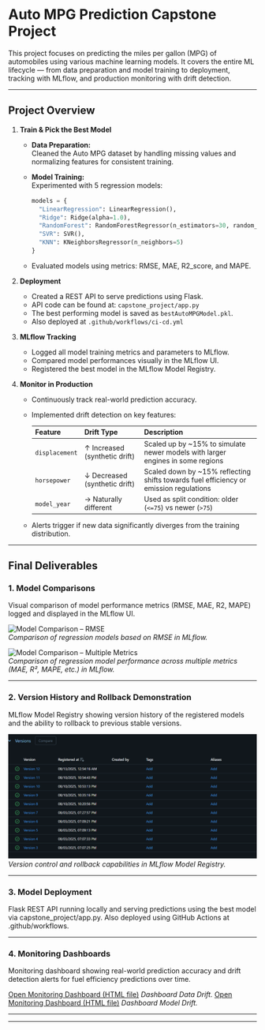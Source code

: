 # Auto MPG Prediction Capstone Project

This project focuses on predicting the miles per gallon (MPG) of automobiles using various machine learning models. It covers the entire ML lifecycle — from data preparation and model training to deployment, tracking with MLflow, and production monitoring with drift detection.

---

## Project Overview

1. **Train & Pick the Best Model**

   - **Data Preparation:**  
     Cleaned the Auto MPG dataset by handling missing values and normalizing features for consistent training.

   - **Model Training:**  
     Experimented with 5 regression models:
     ```python
     models = {
       "LinearRegression": LinearRegression(),
       "Ridge": Ridge(alpha=1.0),
       "RandomForest": RandomForestRegressor(n_estimators=30, random_state=42),
       "SVR": SVR(),
       "KNN": KNeighborsRegressor(n_neighbors=5)
     }
     ```
   - Evaluated models using metrics: RMSE, MAE, R2_score, and MAPE.

2. **Deployment**

   - Created a REST API to serve predictions using Flask.
   - API code can be found at: `capstone_project/app.py`
   - The best performing model is saved as `bestAutoMPGModel.pkl`.
   - Also deployed at `.github/workflows/ci-cd.yml`

3. **MLflow Tracking**

   - Logged all model training metrics and parameters to MLflow.
   - Compared model performances visually in the MLflow UI.
   - Registered the best model in the MLflow Model Registry.

4. **Monitor in Production**

   - Continuously track real-world prediction accuracy.
   - Implemented drift detection on key features:
     
     | Feature       | Drift Type                   | Description                                                                                  |
     |---------------|------------------------------|----------------------------------------------------------------------------------------------|
     | `displacement`| ↑ Increased (synthetic drift)| Scaled up by ~15% to simulate newer models with larger engines in some regions               |
     | `horsepower`  | ↓ Decreased (synthetic drift)| Scaled down by ~15% reflecting shifts towards fuel efficiency or emission regulations        |
     | `model_year`  | → Naturally different        | Used as split condition: older (`<=75`) vs newer (`>75`)                                    |

   - Alerts trigger if new data significantly diverges from the training distribution.

---

## Final Deliverables

### 1. Model Comparisons

Visual comparison of model performance metrics (RMSE, MAE, R2, MAPE) logged and displayed in the MLflow UI.

![Model Comparison – RMSE](photos/model_comparison_rmse.png)  
*Comparison of regression models based on RMSE in MLflow.*

![Model Comparison – Multiple Metrics](photos/model_comparison_multiple_metrics.png)  
*Comparison of regression model performance across multiple metrics (MAE, R², MAPE, etc.) in MLflow.*

---

### 2. Version History and Rollback Demonstration

MLflow Model Registry showing version history of the registered models and the ability to rollback to previous stable versions.

![MLflow Model Registry Version History](photos/model_registry_version_history.png)  
*Version control and rollback capabilities in MLflow Model Registry.*

---

### 3. Model Deployment

Flask REST API running locally and serving predictions using the best model via capstone_project/app.py.
Also deployed using GitHub Actions at .github/workflows.

---

### 4. Monitoring Dashboards

Monitoring dashboard showing real-world prediction accuracy and drift detection alerts for fuel efficiency predictions over time.


[Open Monitoring Dashboard (HTML file)](capstone_project/data_drift_report.html)
*Dashboard Data Drift.*
[Open Monitoring Dashboard (HTML file)](capstone_project/model_performance_report.html)
*Dashboard Model Drift.*

---

---

